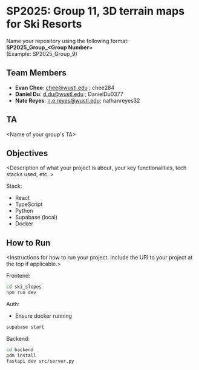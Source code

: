 # SP2025: Group 11, 3D terrain maps for Ski Resorts

Name your repository using the following format:  
**SP2025_Group_&lt;Group Number&gt;**  
(Example: SP2025_Group_9)

## Team Members
- **Evan Chee**: chee@wustl.edu ; chee284
- **Daniel Du**: d.du@wustl.edu ; DanielDu0377
- **Nate Reyes**: n.e.reyes@wustl.edu; nathanreyes32

## TA
&lt;Name of your group's TA&gt;

## Objectives
&lt;Description of what your project is about, your key functionalities, tech stacks used, etc. &gt;

Stack: 
* React
* TypeScript
* Python
* Supabase (local)
* Docker

## How to Run
&lt;Instructions for how to run your project. Include the URI to your project at the top if applicable.&gt;

Frontend:
```bash
cd ski_slopes
npm run dev
```

Auth:
* Ensure docker running
```bash
supabase start
```

Backend:
```bash
cd backend
pdm install
fastapi dev src/server.py
```
